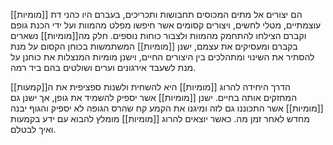 [[מומיות]] הם יצורים אל מתים המכוסים תחבושות ותכריכים, בעברם היו כהני דת עוצמתיים, מטלי לחשים, ויצורים קסומים אשר חיפשו מפלט מהמוות ועל ידי הכנת גופם וקברם הצילחו להתחמק מהמוות ולצבור כוחות נוספים.
חלק מה[[מומיות]] נשארים בקברם ומעסיקים את עצמם, ישנן [[מומיות]] המשתמשות בכוחן הקסום על מנת להסתיר את השינוי ומתהלכים בין היצורים החיים, וישנן מומיות המנצלות את כוחנן על מנת לשעבד אירגונים וערים ושולטים בהם ביד רמה.

הדרך היחידה להרוג [[מומיות]] היא להשחית ולשנות ספציפית את ה[[קמעות]] המחזקים אותה בחיים. ישנן [[מומיות]] אשר יספיק להשמיד את גופן, אך ישנן גם [[מומיות]] אשר התכוננו גם לזה ומיגנו את הקמע קח שהרס הגופה לא יספיק והגוף יבנה מחדש לאחר זמן מה.
כאשר יוצאים להרוג [[מומיות]] מומלץ להבוא עם ידע בקמעות ואיך לבטלם. 